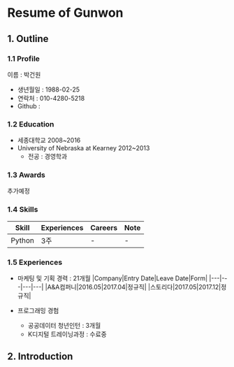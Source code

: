 # Resume of Gunwon

## 1. Outline
### 1.1 Profile
이름 : 박건원
- 생년월일 : 1988-02-25
- 연락처 : 010-4280-5218
- Github : 

### 1.2 Education
- 세종대학교 2008~2016
- University of Nebraska at Kearney 2012~2013
  - 전공 : 경영학과

### 1.3  Awards
추가예정

### 1.4 Skills
|Skill|Experiences|Careers|Note|
|---|---|---|---|
|Python|3주|-|-|

### 1.5 Experiences
- 마케팅 및 기획 경력 : 21개월
    |Company|Entry Date|Leave Date|Form|
    |---|---|---|---|
    |A&A컴퍼니|2016.05|2017.04|정규직|
    |스토리다|2017.05|2017.12|정규직|

- 프로그래밍 경험
  - 공공데이터 청년인턴 : 3개월
  - K디지털 트레이닝과정 : 수료중

## 2. Introduction
